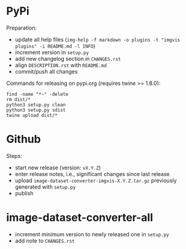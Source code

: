 PyPi
====

Preparation:

* update all help files (`img-help -f markdown -o plugins -t "imgvis plugins" -i README.md -l INFO`)
* increment version in `setup.py`
* add new changelog section in `CHANGES.rst`
* align `DESCRIPTION.rst` with `README.md`  
* commit/push all changes

Commands for releasing on pypi.org (requires twine >= 1.8.0):

```
find -name "*~" -delete
rm dist/*
python3 setup.py clean
python3 setup.py sdist
twine upload dist/*
```


Github
======

Steps:

* start new release (version: `vX.Y.Z`)
* enter release notes, i.e., significant changes since last release
* upload `image-dataset-converter-imgvis-X.Y.Z.tar.gz` previously generated with `setup.py`
* publish


image-dataset-converter-all
===========================

* increment minimum version to newly released one in `setup.py`
* add note to `CHANGES.rst`
